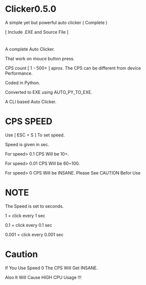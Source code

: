# Clicker0.5.0
A simple yet but powerful auto clicker ( Complete )

[ Include .EXE and Source File ]
#
A complete Auto Clicker.

That work on mouce button press.

CPS count [ 1 - 500+ ] aprox. The CPS can be different from device Performance.

Coded in Python.

Converted to EXE using AUTO_PY_TO_EXE.

A CLI based Auto Clicker.

# CPS SPEED

Use [ ESC + S ] To set speed.

Speed is given in sec.

For speed> 0.1  CPS Will be 10+.

For speed> 0.01 CPS Will be 60~100.

For speed> 0 CPS Will be INSANE. Please See CAUTION Befor Use

# NOTE

The Speed is set to seconds.

1 = click every 1 sec

0.1 = click every 0.1 sec

0.001 = click every 0.001 sec

# Caution #

If You Use Speed 0 The CPS Will Get INSANE.

Also It Will Cause HIGH CPU Usage !!!

